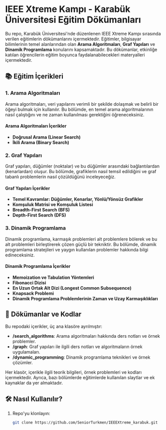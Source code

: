 # IEEE Xtreme Kampı - Karabük Üniversitesi Eğitim Dökümanları

Bu repo, Karabük Üniversitesi'nde düzenlenen IEEE Xtreme Kampı sırasında verilen eğitimlerin dökümanlarını içermektedir. Eğitimler, bilgisayar bilimlerinin temel alanlarından olan **Arama Algoritmaları**, **Graf Yapıları** ve **Dinamik Programlama** konularını kapsamaktadır. Bu dökümanlar, etkinliğe katılan öğrencilerin eğitim boyunca faydalanabilecekleri materyalleri içermektedir.

## 📚 Eğitim İçerikleri

### 1. Arama Algoritmaları

Arama algoritmaları, veri yapılarını verimli bir şekilde dolaşmak ve belirli bir öğeyi bulmak için kullanılır. Bu bölümde, en temel arama algoritmalarının nasıl çalıştığını ve ne zaman kullanılması gerektiğini öğreneceksiniz.

#### Arama Algoritmaları İçerikler

- **Doğrusal Arama (Linear Search)**
- **İkili Arama (Binary Search)**

### 2. Graf Yapıları

Graf yapıları, düğümler (noktalar) ve bu düğümler arasındaki bağlantılardan (kenarlardan) oluşur. Bu bölümde, grafiklerin nasıl temsil edildiğini ve graf tabanlı problemlerin nasıl çözüldüğünü inceleyeceğiz.

#### Graf Yapıları İçerikler

- **Temel Kavramlar: Düğümler, Kenarlar, Yönlü/Yönsüz Grafikler**
- **Komşuluk Matrisi ve Komşuluk Listesi**
- **Breadth-First Search (BFS)**
- **Depth-First Search (DFS)**

### 3. Dinamik Programlama

Dinamik programlama, karmaşık problemleri alt problemlere bölerek ve bu alt problemleri birleştirerek çözen güçlü bir tekniktir. Bu bölümde, dinamik programlama stratejileri ve yaygın kullanılan problemler hakkında bilgi edineceksiniz.

#### Dinamik Programlama İçerikler

- **Memoization ve Tabulation Yöntemleri**
- **Fibonacci Dizisi**
- **En Uzun Ortak Alt Dizi (Longest Common Subsequence)**
- **Knapsack Problemi**
- **Dinamik Programlama Problemlerinin Zaman ve Uzay Karmaşıklıkları**

## 📁 Dökümanlar ve Kodlar

Bu repodaki içerikler, üç ana klasöre ayrılmıştır:

- **/search_algorithms**: Arama algoritmaları hakkında ders notları ve örnek problemler.
- **/graph**: Graf yapıları ile ilgili ders notları ve algoritmaların örnek uygulamaları.
- **/dynamic_programming**: Dinamik programlama teknikleri ve örnek çözümler.

Her klasör, içerikle ilgili teorik bilgileri, örnek problemleri ve kodları içermektedir. Ayrıca, bazı bölümlerde eğitimlerde kullanılan slaytlar ve ek kaynaklar da yer almaktadır.

## 🛠️ Nasıl Kullanılır?

1. Repo'yu klonlayın:

   ```bash
   git clone https://github.com/SeniorTurkmen/IEEEXtreme_karabuk.git
   ```
